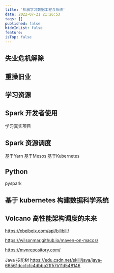 ```yaml
---
title: '机器学习数据工程与系统'
date: 2022-07-21 21:26:53
tags: []
published: false
hideInList: false
feature: 
isTop: false
---
```


## 失业危机解除


## 重操旧业 

## 学习资源

## Spark 开发者使用
学习真实项目

## Spark 资源调度
基于Yarn
基于Mesos
基于Kubernetes

## Python
pyspark

## 基于 kubernetes 构建数据科学系统

## Volcano 高性能架构调度的未来



https://xbeibeix.com/api/bilibili/


https://wilsonmar.github.io/maven-on-macos/


https://mvnrepository.com/

Java 技能树
https://edu.csdn.net/skill/java/java-66561dccfcfc4dbba2ff57b11d548146